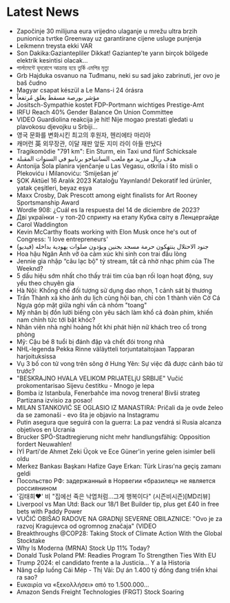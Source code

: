 # Latest News
-  Započinje 30 milijuna eura vrijedno ulaganje u mrežu ultra brzih punionica tvrtke Greenway uz garantirane cijene usluge punjenja
-  Leikmenn treysta ekki VAR
-  Son Dakika:Gaziantepliler Dikkat! Gaziantep'te yarın birçok bölgede elektrik kesintisi olacak...
-  পার্লামেন্টে হৃদরোগে আক্রান্ত হয়ে তুর্কি এমপির মৃত্যু
-  Grb Hajduka osvanuo na Tuđmanu, neki su sad jako zabrinuti, jer ovo je baš čudno
-  Magyar csapat készül a Le Mans-i 24 órásra
-  مؤشر بورصة مسقط يغلق مُرتفعاً
-  Jositsch-Sympathie kostet FDP-Portmann wichtiges Prestige-Amt
-  IRFU Reach 40% Gender Balance On Union Committee
-  VIDEO Guardiolina reakcija je hit! Nije mogao prestati gledati u plavokosu djevojku u Srbiji...
-  영국 문화를 변화시킨 최고의 후원자, 헨리에타 마리아
-  캐머런 英 외무장관, 이달 재판 앞둔 지미 라이 아들 만났다
-  Tragikomödie "791 km": Ein Sturm, ein Taxi und fünf Schicksale
-  هدف ريال مدريد مع ملعب السانتياجو برنابيو في السنوات المقبلة
-  Antonija Šola planira vjenčanje u Las Vegasu, otkrila i što misli o Plekoviću i Milanoviću: ‘Smiješan je’
-  ŞOK Aktüel 16 Aralık 2023 Kataloğu Yayınlandı! Dekoratif led ürünler, yatak çeşitleri, beyaz eşya
-  Maxx Crosby, Dak Prescott among eight finalists for Art Rooney Sportsmanship Award
-  Wordle 908: ¿Cuál es la respuesta del 14 de diciembre de 2023?
-  Дві українки - у топ-20 спринту на етапу Кубка світу в Ленцергайде
-  Carol Waddington
-  Kevin McCarthy floats working with Elon Musk once he's out of Congress: 'I love entrepreneurs'
-  جنود الاحتلال ينتهكون حرمة مسجد بجنين ويؤدون صلوات يهودية بداخله (فيديو)
-  Hoa hậu Ngân Anh vỡ òa cảm xúc khi sinh con trai đầu lòng
-  Jennie gia nhập “câu lạc bộ" tỷ stream, tất cả nhờ nhạc phim của The Weeknd?
-  5 dấu hiệu sớm nhất cho thấy trái tim của bạn rối loạn hoạt động, suy yếu theo chuyên gia
-  Hà Nội: Khống chế đối tượng sử dụng dao nhọn, 1 cảnh sát bị thương
-  Trấn Thành xả kho ảnh du lịch cùng hội bạn, chỉ còn 1 thành viên Cờ Cá Ngựa góp mặt giữa nghi vấn cả nhóm "toang"
-  Mỹ nhân bị đồn lười biếng còn yêu sách làm khổ cả đoàn phim, khiến nam chính tức tới bật khóc?
-  Nhân viên nhà nghỉ hoảng hốt khi phát hiện nữ khách treo cổ trong phòng
-  Mỹ: Cậu bé 8 tuổi bị đánh đập và chết đói trong nhà
-  NHL-legenda Pekka Rinne väläytteli torjuntataitojaan Tapparan harjoituksissa
-  Vụ 3 bố con tử vong trên sông ở Hưng Yên: Sự việc đã được cảnh báo từ trước?
-  "BESKRAJNO HVALA VELIKOM PRIJATELjU SRBIJE" Vučić prokomentarisao Sijevu čestitku - Mnogo je lepa
-  Bomba iz Istanbula, Fenerbahče ima novog trenera! Bivši strateg Partizana izvisio za posao!
-  MILAN STANKOVIĆ SE OGLASIO IZ MANASTIRA: Pričali da je ovde želeo da se zamonaši - evo šta je objavio na Instagramu
-  Putin asegura que seguirá con la guerra: La paz vendrá si Rusia alcanza objetivos en Ucrania
-  Brucker SPÖ-Stadtregierung nicht mehr handlungsfähig: Opposition fordert Neuwahlen!
-  İYİ Parti'de Ahmet Zeki Üçok ve Ece Güner'in yerine gelen isimler belli oldu
-  Merkez Bankası Başkanı Hafize Gaye Erkan: Türk Lirası'na geçiş zamanı geldi
-  Посольство РФ: задержанный в Норвегии «бразилец» не является россиянином
-  '김태희♥' 비 "집에선 죽은 낙엽처럼…그게 행복이다" (시즌비시즌)[MD리뷰]
-  Liverpool vs Man Utd: Back our 18/1 Bet Builder tip, plus get £40 in free bets with Paddy Power
-  VUČIĆ OBIŠAO RADOVE NA GRADNjI SEVERNE OBILAZNICE: "Ovo je za razvoj Kragujevca od ogromnog značaja" (VIDEO
-  Breakthroughs @COP28: Taking Stock of Climate Action With the Global Stocktake
-  Why Is Moderna (MRNA) Stock Up 11% Today?
-  Donald Tusk Poland PM: Readies Program To Strengthen Ties With EU
-  Trump 2024: el candidato frente a la Justicia… Y a la Historia
-  Nâng cấp luồng Cái Mép - Thị Vải: Dự án 1.400 tỷ đồng đang triển khai ra sao?
-  Ευκαιρία να «ξεκολλήσει» από το 1.500.000…
-  Amazon Sends Freight Technologies (FRGT) Stock Soaring
